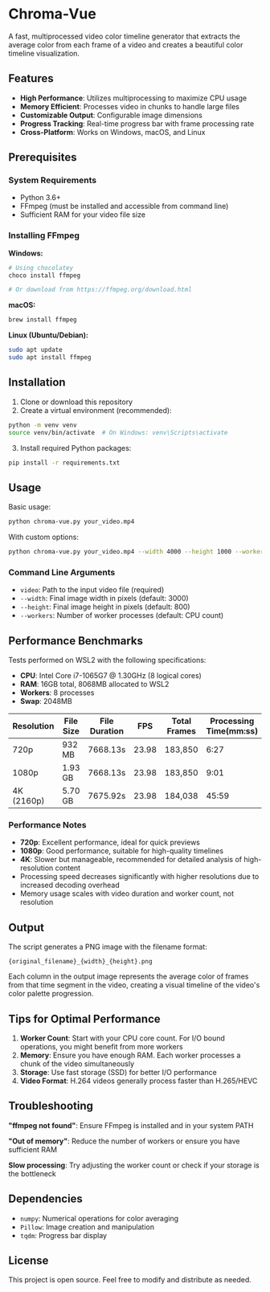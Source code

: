 # Chroma-Vue

A fast, multiprocessed video color timeline generator that extracts the average color from each frame of a video and creates a beautiful color timeline visualization.

## Features

- **High Performance**: Utilizes multiprocessing to maximize CPU usage
- **Memory Efficient**: Processes video in chunks to handle large files
- **Customizable Output**: Configurable image dimensions
- **Progress Tracking**: Real-time progress bar with frame processing rate
- **Cross-Platform**: Works on Windows, macOS, and Linux

## Prerequisites

### System Requirements
- Python 3.6+
- FFmpeg (must be installed and accessible from command line)
- Sufficient RAM for your video file size

### Installing FFmpeg

**Windows:**
```bash
# Using chocolatey
choco install ffmpeg

# Or download from https://ffmpeg.org/download.html
```

**macOS:**
```bash
brew install ffmpeg
```

**Linux (Ubuntu/Debian):**
```bash
sudo apt update
sudo apt install ffmpeg
```

## Installation

1. Clone or download this repository
2. Create a virtual environment (recommended):
```bash
python -m venv venv
source venv/bin/activate  # On Windows: venv\Scripts\activate
```

3. Install required Python packages:
```bash
pip install -r requirements.txt
```

## Usage

Basic usage:
```bash
python chroma-vue.py your_video.mp4
```

With custom options:
```bash
python chroma-vue.py your_video.mp4 --width 4000 --height 1000 --workers 16
```

### Command Line Arguments

- `video`: Path to the input video file (required)
- `--width`: Final image width in pixels (default: 3000)
- `--height`: Final image height in pixels (default: 800)
- `--workers`: Number of worker processes (default: CPU count)

## Performance Benchmarks

Tests performed on WSL2 with the following specifications:
- **CPU**: Intel Core i7-1065G7 @ 1.30GHz (8 logical cores)
- **RAM**: 16GB total, 8068MB allocated to WSL2
- **Workers**: 8 processes
- **Swap**: 2048MB

| Resolution | File Size | File Duration | FPS | Total Frames | Processing Time(mm:ss) | Speed (fps) |
|------------|-----------|----------|-----|--------------|----------|-------------|
| 720p       | 932 MB    | 7668.13s | 23.98 | 183,850      | 6:27           | 474.67      |
| 1080p      | 1.93 GB   | 7668.13s | 23.98 | 183,850      | 9:01           | 339.29      |
| 4K (2160p) | 5.70 GB   | 7675.92s | 23.98 | 184,038      | 45:59          | 66.69       |

### Performance Notes

- **720p**: Excellent performance, ideal for quick previews
- **1080p**: Good performance, suitable for high-quality timelines
- **4K**: Slower but manageable, recommended for detailed analysis of high-resolution content
- Processing speed decreases significantly with higher resolutions due to increased decoding overhead
- Memory usage scales with video duration and worker count, not resolution

## Output

The script generates a PNG image with the filename format:
```
{original_filename}_{width}_{height}.png
```

Each column in the output image represents the average color of frames from that time segment in the video, creating a visual timeline of the video's color palette progression.

## Tips for Optimal Performance

1. **Worker Count**: Start with your CPU core count. For I/O bound operations, you might benefit from more workers
2. **Memory**: Ensure you have enough RAM. Each worker processes a chunk of the video simultaneously
3. **Storage**: Use fast storage (SSD) for better I/O performance
4. **Video Format**: H.264 videos generally process faster than H.265/HEVC

## Troubleshooting

**"ffmpeg not found"**: Ensure FFmpeg is installed and in your system PATH

**"Out of memory"**: Reduce the number of workers or ensure you have sufficient RAM

**Slow processing**: Try adjusting the worker count or check if your storage is the bottleneck

## Dependencies

- `numpy`: Numerical operations for color averaging
- `Pillow`: Image creation and manipulation
- `tqdm`: Progress bar display

## License

This project is open source. Feel free to modify and distribute as needed.